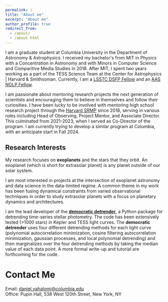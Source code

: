 ```yaml
---
permalink: /
title: "About me"
excerpt: "About me"
author_profile: true
redirect_from: 
  - /about/
  - /about.html
---
```



I am a graduate student at Columbia University in the Department of Astronomy & Astrophysics. I received my bachelor's from MIT in Physics with a Concentration in Astronomy and with Minors in Computer Science and Comparitive Media Studies in 2018. After MIT, I spent two years working as a part of the TESS Science Team at the Center for Astrophysics | Harvard & Smithsonian. Currently, I am a [LSSTC DSFP Fellow](https://www.lsstcorporation.org/lincc/fellowship_program) and an [AAS NOLP Fellow](https://aas.org/nolp).


I am passionate about mentoring research projects the next generation of scientists and encouraging them to believe in themselves and follow their curiosities. I have been lucky to be involved with mentoring high school research project through the [Harvard SRMP](https://projects.iq.harvard.edu/shrimp) since 2018, serving in various roles including Head of Observing, Project Mentor, and Associate Director. This culminated from 2021-2023, when I served as Co-Director of the program. I am currently trying to develop a similar program at Columbia, with an anticipate start in Fall 2024.



## Research Interests

My research focuses on **exoplanets** and the stars that they orbit. An exoplanet (which is short for extrasolar planet) is any planet outside of our solar system.

I am most interested in projects at the intersection of exoplanet astronomy and data science in the data-limited regime.  A common theme in my work has been fusing dynamical constraints from varied observational techniques in order to study extrasolar planets with a focus on planetary dynamics and architectures.

I am the lead developer of the [**democratic detrender**](https://github.com/dyahalomi/democratic_detrender), a Python package for detrending time-series stellar photometry. The code has been extensively tested (>1000 stars) in Kepler and TESS light curves. The **democratic detrender** uses four different detrending methods for each light curve (polynomial autocorrelation minimization, cosine filtering
autocorrelation minimization, gaussian processes, and local polynomial detrending) and then marginalizes over the four detrending methods by taking the median value of each data point. A more formal write-up and tutorial are forthcoming for the code.



Contact Me
======
Email: [daniel.yahalomi@columbia.edu](mailto:daniel.yahalomi@columbia.edu) <br>
Office: Pupin Hall, 538 West 120th Street, New York, NY
